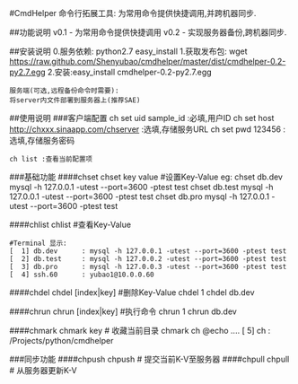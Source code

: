 #CmdHelper
命令行拓展工具: 为常用命令提供快捷调用,并跨机器同步.

##功能说明
    v0.1 - 为常用命令提供快捷调用
    v0.2 - 实现服务器备份,跨机器同步.

##安装说明
    0.服务依赖: python2.7 easy_install
    1.获取发布包: wget https://raw.github.com/Shenyubao/cmdhelper/master/dist/cmdhelper-0.2-py2.7.egg
    2.安装:easy_install cmdhelper-0.2-py2.7.egg
  
    服务端(可选,远程备份命令时需要):
    将server内文件部署到服务器上(推荐SAE)

    
##使用说明
###客户端配置
    ch set uid sample_id     :必填,用户ID
    ch set host http://chxxx.sinaapp.com/chserver :选填,存储服务URL
    ch set pwd 123456    :选填,存储服务密码
    
    ch list :查看当前配置项
    
###基础功能
####chset 
    chset key value  #设置Key-Value
    eg:
    chset db.dev mysql -h 127.0.0.1 -utest --port=3600 -ptest test
    chset db.test mysql -h 127.0.0.1 -utest --port=3600 -ptest test
    chset db.pro mysql -h 127.0.0.1 -utest --port=3600 -ptest test
    
    
####chlist 
    chlist   #查看Key-Value
    
    #Terminal 显示:
    [  1] db.dev      : mysql -h 127.0.0.1 -utest --port=3600 -ptest test
    [  2] db.test     : mysql -h 127.0.0.2 -utest --port=3600 -ptest test
    [  3] db.pro      : mysql -h 127.0.0.3 -utest --port=3600 -ptest test
    [  4] ssh.60      : yubao1@10.0.0.60
    
####chdel
    chdel [index|key]  #删除Key-Value
    chdel 1
    chdel db.dev

####chrun
    chrun [index|key]  #执行命令
    chrun 1
    chrun db.dev  
    
####chmark
    chmark key   # 收藏当前目录
    chmark ch
    @echo
    ....
    [  5] ch          : /Projects/python/cmdhelper
  
###同步功能
####chpush
    chpush   # 提交当前K-V至服务器
####chpull
    chpull   # 从服务器更新K-V
  
  
